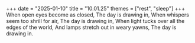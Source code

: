 +++
date = "2025-01-10"
title = "10.01.25"
themes = ["rest", "sleep"]
+++
When open eyes become as closed,
The day is drawing in,
When whispers seem too shrill for air,
The day is drawing in,
When light tucks over all the edges of the world,
And lamps stretch out in weary yawns,
The day is drawing in.

